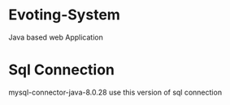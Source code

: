 # Evoting-System
Java based web Application

# Sql Connection
mysql-connector-java-8.0.28 use this version of sql connection
